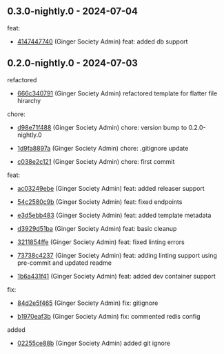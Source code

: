 ## 0.3.0-nightly.0 - 2024-07-04
feat:
 - [4147447740](4147447740926afa96a4c1c764da61c9908e00b2) (Ginger Society Admin) feat: added db support
	
## 0.2.0-nightly.0 - 2024-07-03
refactored
 - [666c340791](666c340791c9bc8943556bb1cb450dd5440de6a5) (Ginger Society Admin) refactored template for flatter file hirarchy
	
chore:
 - [d98e71f488](d98e71f488bc477b67b3c31cd11810eee2a42a78) (Ginger Society Admin) chore: version bump to 0.2.0-nightly.0
	
 - [1d9fa8897a](1d9fa8897a360aef18ebce0a2f7f335d529c7e87) (Ginger Society Admin) chore: .gitignore update
	
 - [c038e2c121](c038e2c121f580760c493da0d1b8ceed0f133c0e) (Ginger Society Admin) chore: first commit
	
feat:
 - [ac03249ebe](ac03249ebe28aa2bd810f4eb8e373d1987375a05) (Ginger Society Admin) feat: added releaser support
	
 - [54c2580c9b](54c2580c9b2059bb23894c61b60c1b08bf4db4c0) (Ginger Society Admin) feat: fixed endpoints
	
 - [e3d5ebb483](e3d5ebb4837b37a02fbcdfc30d172673fa5cc64c) (Ginger Society Admin) feat: added template metadata
	
 - [d3929d51ba](d3929d51bab8b59732320afd1e222fe55c3d890d) (Ginger Society Admin) feat: basic cleanup
	
 - [3211854ffe](3211854ffed43e4b512ff31e79250ab5c11f747a) (Ginger Society Admin) feat: fixed linting errors
	
 - [73738c4237](73738c4237aafc05e43bfe4cfdc46b84a7bc47d3) (Ginger Society Admin) feat: adding linting support using pre-commit and updated readme
	
 - [1b6a431f41](1b6a431f418fffaabbaaabd82f6b66f43a34e421) (Ginger Society Admin) feat: added dev container support
	
fix:
 - [84d2e5f465](84d2e5f46575f16284b934b098c78a930a9893f9) (Ginger Society Admin) fix: gitignore
	
 - [b1970eaf3b](b1970eaf3b0648950cedb7225bd5633e5ab13542) (Ginger Society Admin) fix: commented redis config
	
added
 - [02255ce88b](02255ce88bfcaceadf81d435afe5a497d9631612) (Ginger Society Admin) added git ignore
	
